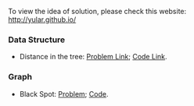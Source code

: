 To view the idea of solution, please check this website: http://yular.github.io/

### Data Structure 
* Distance in the tree: [Problem Link](http://acm.timus.ru/problem.aspx?space=1&num=1471);  [Code Link](https://github.com/yular/CCplusplus-Project/blob/master/Timus/timus_1471_distanceinthetree.cpp).

### Graph
* Black Spot: [Problem](http://acm.timus.ru/problem.aspx?space=1&num=1934);   [Code](ttps://github.com/yular/CCplusplus-Project/blob/master/Timus/timus_1934_blackspot.cpp).
